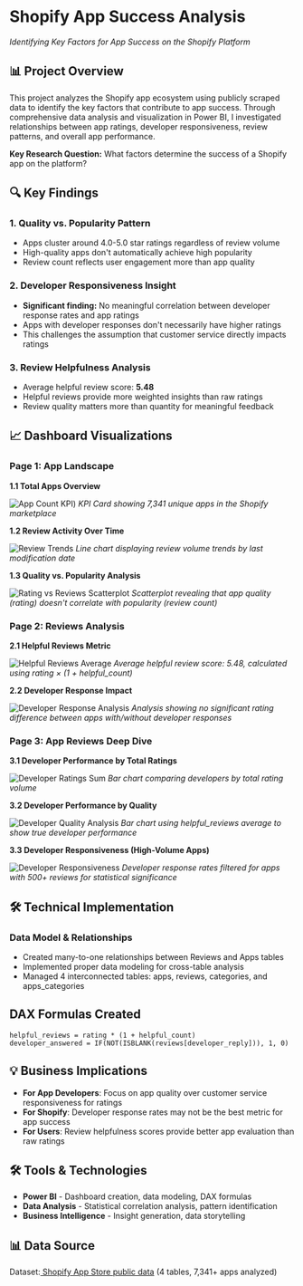 # Shopify App Success Analysis
*Identifying Key Factors for App Success on the Shopify Platform*

## 📊 Project Overview

This project analyzes the Shopify app ecosystem using publicly scraped data to identify the key factors that contribute to app success. Through comprehensive data analysis and visualization in Power BI, I investigated relationships between app ratings, developer responsiveness, review patterns, and overall app performance.

**Key Research Question:** What factors determine the success of a Shopify app on the platform?

## 🔍 Key Findings

### 1. **Quality vs. Popularity Pattern**
- Apps cluster around 4.0-5.0 star ratings regardless of review volume
- High-quality apps don't automatically achieve high popularity
- Review count reflects user engagement more than app quality

### 2. **Developer Responsiveness Insight** 
- **Significant finding:** No meaningful correlation between developer response rates and app ratings
- Apps with developer responses don't necessarily have higher ratings
- This challenges the assumption that customer service directly impacts ratings

### 3. **Review Helpfulness Analysis**
- Average helpful review score: **5.48**
- Helpful reviews provide more weighted insights than raw ratings
- Review quality matters more than quantity for meaningful feedback

## 📈 Dashboard Visualizations

### Page 1: App Landscape

**1.1 Total Apps Overview**

![App Count KPI](https://github.com/eunicemukarage1/Shopify-App-Success-Analysis-/commit/6bfbe43b4ca8e0d7f0b0f1056e033e77bd876b7d#diff-a5fe6c7d17f34647fae640ac20dda8f33f210703bb05c02f882513c802a87b7c))
*KPI Card showing 7,341 unique apps in the Shopify marketplace*

**1.2 Review Activity Over Time**

![Review Trends](https://github.com/eunicemukarage1/Shopify-App-Success-Analysis-/commit/6bfbe43b4ca8e0d7f0b0f1056e033e77bd876b7d#diff-1f1ab82b78b201827c1ffbcd4cc7d35cfa96fa5448a8ed541b15509677d8c363)
*Line chart displaying review volume trends by last modification date*

**1.3 Quality vs. Popularity Analysis**

![Rating vs Reviews Scatterplot](https://github.com/eunicemukarage1/Shopify-App-Success-Analysis-/commit/6bfbe43b4ca8e0d7f0b0f1056e033e77bd876b7d#diff-49b8de7cba95f41b86d1e7e55f015eba89c9f33e2709fdb7ac210f78fad17f50)
*Scatterplot revealing that app quality (rating) doesn't correlate with popularity (review count)*

### Page 2: Reviews Analysis

**2.1 Helpful Reviews Metric**

![Helpful Reviews Average](https://github.com/eunicemukarage1/Shopify-App-Success-Analysis-/commit/6bfbe43b4ca8e0d7f0b0f1056e033e77bd876b7d#diff-04ea899d02ae92e807b82b06fde6a82223cf3d27cb6dc1c2f21a8995aa94cbb2)
*Average helpful review score: 5.48, calculated using rating × (1 + helpful_count)*

**2.2 Developer Response Impact**

![Developer Response Analysis](https://github.com/eunicemukarage1/Shopify-App-Success-Analysis-/commit/6bfbe43b4ca8e0d7f0b0f1056e033e77bd876b7d#diff-19a9bd84f4bee5f497917fcda56c8c907bb6c778dca1cd90e806ed3b5154f6a1)
*Analysis showing no significant rating difference between apps with/without developer responses*

### Page 3: App Reviews Deep Dive

**3.1 Developer Performance by Total Ratings**

![Developer Ratings Sum](https://github.com/eunicemukarage1/Shopify-App-Success-Analysis-/commit/6bfbe43b4ca8e0d7f0b0f1056e033e77bd876b7d#diff-42bcda2a2afa4d410e443b5d38a629231f8c5f9a781502f97b26607275d07bfd)
*Bar chart comparing developers by total rating volume*

**3.2 Developer Performance by Quality**

![Developer Quality Analysis](https://github.com/eunicemukarage1/Shopify-App-Success-Analysis-/commit/6bfbe43b4ca8e0d7f0b0f1056e033e77bd876b7d#diff-c3fb88506fe7de0fdb5bf239be90f14a3c346e3020c99b448d344f64f08bb9ff)
*Bar chart using helpful_reviews average to show true developer performance*

**3.3 Developer Responsiveness (High-Volume Apps)**

![Developer Responsiveness](https://github.com/eunicemukarage1/Shopify-App-Success-Analysis-/commit/6bfbe43b4ca8e0d7f0b0f1056e033e77bd876b7d#diff-d78f6bcc7f6c9ab9fbec29de5ef577bd2a26d74a22e83b20beac532820836975)
*Developer response rates filtered for apps with 500+ reviews for statistical significance*

## 🛠️ Technical Implementation

### Data Model & Relationships
- Created many-to-one relationships between Reviews and Apps tables
- Implemented proper data modeling for cross-table analysis
- Managed 4 interconnected tables: apps, reviews, categories, and apps_categories

## DAX Formulas Created
```dax
helpful_reviews = rating * (1 + helpful_count)
developer_answered = IF(NOT(ISBLANK(reviews[developer_reply])), 1, 0)
```


##  💡 **Business Implications**
- **For App Developers**: Focus on app quality over customer service responsiveness for ratings
- **For Shopify**: Developer response rates may not be the best metric for app success
- **For Users**: Review helpfulness scores provide better app evaluation than raw ratings
 
## 🛠️ **Tools & Technologies**

- **Power BI** - Dashboard creation, data modeling, DAX formulas
- **Data Analysis** - Statistical correlation analysis, pattern identification
- **Business Intelligence** - Insight generation, data storytelling

## 📊 Data Source
Dataset:[ Shopify App Store public data](https://practicum-content.s3.us-west-1.amazonaws.com/data-eng/BIA/Dataset/shopify.xlsx) (4 tables, 7,341+ apps analyzed)
